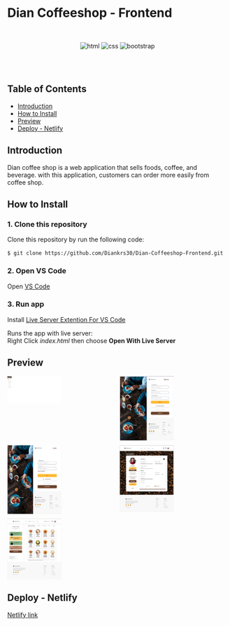 # Dian Coffeeshop - Frontend

<br/>

<div align="center">

![html](https://img.shields.io/badge/html-5-blue)
![css](https://img.shields.io/badge/css-3-yellow)
![bootstrap](https://img.shields.io/badge/bootsrap-5-purple)


<br/>

</div>

<br/>

## Table of Contents

- [Introduction](#introduction)
- [How to Install](#how-to-install)
- [Preview](#preview)
- [Deploy - Netlify](#deploy-netlify)


## Introduction

Dian coffee shop is a web application that sells foods, coffee, and beverage. with this application, customers can order more easily from coffee shop.


## How to Install

### 1. Clone this repository

Clone this repository by run the following code:

```
$ git clone https://github.com/Diankrs30/Dian-Coffeeshop-Frontend.git
```

### 2. Open VS Code

Open [VS Code](https://code.visualstudio.com/)

### 3. Run app 

Install [Live Server Extention For VS Code](https://marketplace.visualstudio.com/items?itemName=ritwickdey.LiveServer)

Runs the app with live server:\
Right Click _index.html_ then choose **Open With Live Server**

## Preview

<div style="display: grid; grid-template-areas: 'a b'; row-gap: 10px; column-gap: 10px">
<img src="asset/picture/home.png" style="width: 50%; height: auto;"></img>
<img src="asset/picture/signup.png" style="width: 50%; height: auto;"></img>
<img src="asset/picture/login.png" style="width: 50%; height: auto;"></img>
<img src="asset/picture/profile.png" style="width: 50%; height: auto;"></img>
<img src="asset/picture/product.png" style="width: 50%; height: auto;"></img>
</div>

## Deploy - Netlify

[Netlify link](https://dian-coffeshop.netlify.app/)


